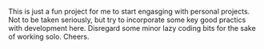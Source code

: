 This is just a fun project for me to start engasging with personal projects.
Not to be taken seriously, but try to incorporate some key good practics with development here.
Disregard some minor lazy coding bits for the sake of working solo. Cheers.
